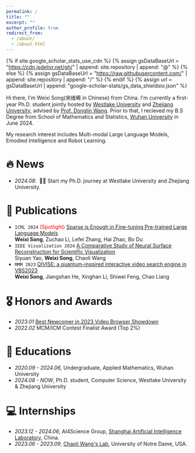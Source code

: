 ```yaml
---
permalink: /
title: ""
excerpt: ""
author_profile: true
redirect_from: 
  - /about/
  - /about.html
---
```


{% if site.google_scholar_stats_use_cdn %}
{% assign gsDataBaseUrl = "https://cdn.jsdelivr.net/gh/" | append: site.repository | append: "@" %}
{% else %}
{% assign gsDataBaseUrl = "https://raw.githubusercontent.com/" | append: site.repository | append: "/" %}
{% endif %}
{% assign url = gsDataBaseUrl | append: "google-scholar-stats/gs_data_shieldsio.json" %}

<span class='anchor' id='about-me'></span>

Hi there, I'm Weixi Song(宋维晞 in Chinese) from China. I'm currently a first-year Ph.D. student jointly hosted by [Westlake University](https://en.westlake.edu.cn/) and [Zhejiang University](https://www.zju.edu.cn/english/), advised by [Prof. Donglin Wang](https://en.westlake.edu.cn/faculty/donglin-wang.html). Prior to that, I recieved my B.S Degree from School of Mathematics and Statistics, [Wuhan University](https://en.whu.edu.cn/) in June 2024.

My research interest includes Multi-modal Large Language Models, Emodied Intelligence and Robot Learning.


# 🔥 News
- *2024.08*: &nbsp;🎉🎉 Start my Ph.D. journey at Westlake University and Zhejiang University. 

# 📝 Publications 

<!--<div class='paper-box'><div class='paper-box-image'><div><div class="badge">ICML 2024 Spotlight</div><img src='images/500x300.png' alt="sym" width="100%"></div></div>
<div class='paper-box-text' markdown="1">

[Sparse is Enough in Fine-tuning Pre-trained Large Language Models](https://openreview.net/pdf?id=10hu2D3hAg)
**Weixi Song**, Zuchao Li, Lefei Zhang, Hai Zhao, Bo Du

[**Project**](https://scholar.google.com/citations?view_op=view_citation&hl=zh-CN&user=DhtAFkwAAAAJ&citation_for_view=DhtAFkwAAAAJ:ALROH1vI_8AC) <strong><span class='show_paper_citations' data='DhtAFkwAAAAJ:ALROH1vI_8AC'></span></strong>
- Lorem ipsum dolor sit amet, consectetur adipiscing elit. Vivamus ornare aliquet ipsum, ac tempus justo dapibus sit amet. 
</div>
</div>-->

- `ICML 2024` <span style="color:red">(Spotlight)</span> [Sparse is Enough in Fine-tuning Pre-trained Large Language Models](https://openreview.net/pdf?id=10hu2D3hAg)<br>**Weixi Song**, Zuchao Li, Lefei Zhang, Hai Zhao, Bo Du
- `IEEE Visualization 2024` [A Comparative Study of Neural Surface Reconstruction for Scientific Visualization](https://arxiv.org/pdf/2407.20868)<br>Siyuan Yao, **Weixi Song**, Chaoli Wang
- `MMM 2023` [QIVISE: a quantum-inspired interactive video search engine in VBS2023](https://link.springer.com/chapter/10.1007/978-3-031-27077-2_52)<br>**Weixi Song**, Jiangshan He, Xinghan Li, Shiwei Feng, Chao Liang

# 🎖 Honors and Awards
- *2023.01* [Best Newcomer in 2023 Video Browser Showdown](https://videobrowsershowdown.org/hall-of-fame/) 
- *2022.02* MCM/ICM Contest Finalist Award (Top 2%)

# 📖 Educations
- *2020.09 - 2024.06*, Undergraduate, Applied Mathematics, Wuhan University 
- *2024.08 - NOW*, Ph.D. student, Computer Science, Westlake University & Zhejiang University 

<!--# 💬 Invited Talks
- *2021.06*, Lorem ipsum dolor sit amet, consectetur adipiscing elit. Vivamus ornare aliquet ipsum, ac tempus justo dapibus sit amet. 
- *2021.03*, Lorem ipsum dolor sit amet, consectetur adipiscing elit. Vivamus ornare aliquet ipsum, ac tempus justo dapibus sit amet.  \| [\[video\]](https://github.com/)-->

# 💻 Internships
- *2023.12 - 2024.06*, AI4Science Group, [Shanghai Artificial Intelligence Laboratory](https://www.shlab.org.cn/), China.
- *2023.06 - 2023.09*, [Chaoli Wang's Lab](https://sites.nd.edu/chaoli-wang/), University of Notre Dame, USA.
